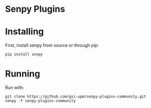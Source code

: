 # Senpy Plugins

# Installing


First, install senpy from source or through pip:

    pip install senpy


# Running

Run with:

    git clone https://github.com/gsi-upm/senpy-plugins-community.git
    senpy -f senpy-plugins-community
